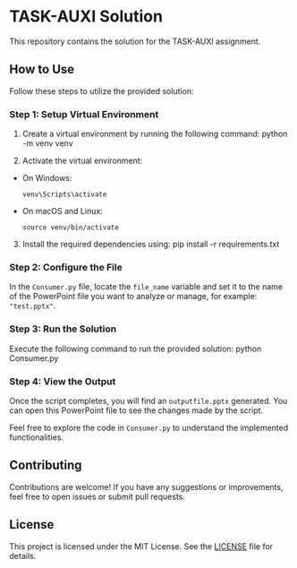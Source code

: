 # TASK-AUXI Solution

This repository contains the solution for the TASK-AUXI assignment.

## How to Use

Follow these steps to utilize the provided solution:

### Step 1: Setup Virtual Environment

1. Create a virtual environment by running the following command: python -m venv venv

2. Activate the virtual environment:
- On Windows:
  ```
  venv\Scripts\activate
  ```
- On macOS and Linux:
  ```
  source venv/bin/activate
  ```

3. Install the required dependencies using: pip install -r requirements.txt


### Step 2: Configure the File

In the `Consumer.py` file, locate the `file_name` variable and set it to the name of the PowerPoint file you want to analyze or manage, for example: `"test.pptx"`.

### Step 3: Run the Solution

Execute the following command to run the provided solution: python Consumer.py


### Step 4: View the Output

Once the script completes, you will find an `outputfile.pptx` generated. You can open this PowerPoint file to see the changes made by the script.

Feel free to explore the code in `Consumer.py` to understand the implemented functionalities.

## Contributing

Contributions are welcome! If you have any suggestions or improvements, feel free to open issues or submit pull requests.

## License

This project is licensed under the MIT License. See the [LICENSE](LICENSE) file for details.

